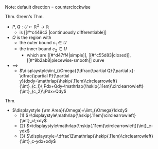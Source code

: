 
Note: default direction = counterclockwise

Thm. Green's Thm.
- $P,Q:U\subset\mathbb{R}^2\to\mathbb{R}$
	- is [[#^c449c3 |continuously differentiable]]
- $\Omega$ is the region with
	- the outer bound $c_1\in U$
	- the inner bound $c_2\in U$
		- which are [[#^d47ff4|simple]], [[#^c55d83|closed]], [[#^9b2ab8|piecewise-smooth]] curve
- $\implies$
	- $\displaystyle\iint_{\Omega}(\dfrac{\partial Q}{\partial x}-\dfrac{\partial P}{\partial y})dxdy=\mathrlap{\hskip{.11em}\circlearrowleft}{\int}_{c_1}\;Pdx+Qdy-\mathrlap{\hskip{.11em}\circlearrowleft}{\int}_{c_2}\;Pdx+Qdy$

Thm.
- $\displaystyle {\rm Area}(\Omega)=\iint_{\Omega}1dxdy$
	- (1) $=\displaystyle\mathrlap{\hskip{.11em}\circlearrowleft}{\int}_c\;xdy$
	- (2) $=\displaystyle\mathrlap{\hskip{.11em}\circlearrowleft}{\int}_c-ydx$
	- (3) $\displaystyle=\dfrac12\mathrlap{\hskip{.11em}\circlearrowleft}{\int}_c-ydx+xdy$